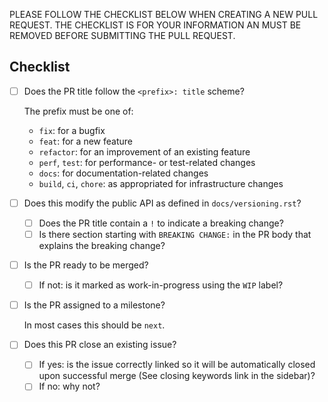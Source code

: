 PLEASE FOLLOW THE CHECKLIST BELOW WHEN CREATING A NEW PULL REQUEST. THE
CHECKLIST IS FOR YOUR INFORMATION AN MUST BE REMOVED BEFORE SUBMITTING THE PULL
REQUEST.

## Checklist

- [ ] Does the PR title follow the `<prefix>: title` scheme?

    The prefix must be one of:

    - `fix`: for a bugfix
    - `feat`: for a new feature
    - `refactor`: for an improvement of an existing feature
    - `perf`, `test`: for performance- or test-related changes
    - `docs`: for documentation-related changes
    - `build`, `ci`, `chore`: as appropriated for infrastructure changes

- [ ] Does this modify the public API as defined in `docs/versioning.rst`?

    - [ ] Does the PR title contain a `!` to indicate a breaking change?
    - [ ] Is there section starting with `BREAKING CHANGE:` in the PR body
        that explains the breaking change?

- [ ] Is the PR ready to be merged?

    - [ ] If not: is it marked as work-in-progress using the `WIP` label?

- [ ] Is the PR assigned to a milestone?

    In most cases this should be `next`.

- [ ] Does this PR close an existing issue?

    - [ ] If yes: is the issue correctly linked so it will be automatically
        closed upon successful merge (See closing keywords link in the sidebar)?
    - [ ] If no: why not?
